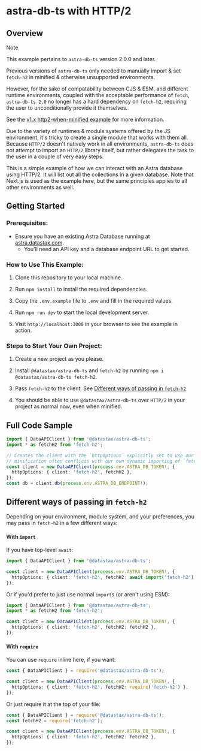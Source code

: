 # astra-db-ts with HTTP/2

## Overview

> [!NOTE]  
> This example pertains to `astra-db-ts` version 2.0.0 and later.
>
> Previous versions of `astra-db-ts` only needed to manually import & set `fetch-h2` in minified & otherwise unsupported environments.
> 
> However, for the sake of compatability between CJS & ESM, and different runtime environments, coupled with the acceptable performance of `fetch`,
> `astra-db-ts 2.0` no longer has a hard dependency on `fetch-h2`, requiring the user to unconditionally provide it themselves.
>
> See the [v1.x http2-when-minified example](https://github.com/datastax/astra-db-ts/blob/v1.x/examples/http2-when-minified/README.md) for more information.

Due to the variety of runtimes & module systems offered by the JS environment, it's tricky to create a single module that
works with them all. Because `HTTP/2` doesn't natively work in all environments, `astra-db-ts` does not attempt to import
an `HTTP/2` library itself, but rather delegates the task to the user in a couple of very easy steps.

This is a simple example of how we can interact with an Astra database using HTTP/2. It will list out all the collections
in a given database. Note that Next.js is used as the example here, but the same principles applies to all other
environments as well.

## Getting Started

### Prerequisites:

- Ensure you have an existing Astra Database running at [astra.datastax.com](https://astra.datastax.com/).
    - You'll need an API key and a database endpoint URL to get started.

### How to Use This Example:

1. Clone this repository to your local machine.

2. Run `npm install` to install the required dependencies.

3. Copy the `.env.example` file to `.env` and fill in the required values.

4. Run `npm run dev` to start the local development server.

5. Visit `http://localhost:3000` in your browser to see the example in action.

### Steps to Start Your Own Project:

1. Create a new project as you please.

2. Install `@datastax/astra-db-ts` and `fetch-h2` by running `npm i @datastax/astra-db-ts fetch-h2`.

3. Pass `fetch-h2` to the client. See [Different ways of passing in `fetch-h2`](#different-ways-of-passing-in-fetch-h2)

4. You should be able to use `@datastax/astra-db-ts` over `HTTP/2` in your project as normal now, 
   even when minified.

## Full Code Sample

```ts
import { DataAPIClient } from '@datastax/astra-db-ts';
import * as fetchH2 from 'fetch-h2';

// Creates the client with the `httpOptions` explicitly set to use our `fetchH2` client as 
// minification often conflicts with our own dynamic importing of `fetch-h2`.
const client = new DataAPIClient(process.env.ASTRA_DB_TOKEN!, {
  httpOptions: { client: 'fetch-h2', fetchH2 },
});
const db = client.db(process.env.ASTRA_DB_ENDPOINT!);
```

## Different ways of passing in `fetch-h2`

Depending on your environment, module system, and your preferences, you may pass in `fetch-h2` in a few different ways:

#### With `import`

If you have top-level `await`:

```ts
import { DataAPIClient } from '@datastax/astra-db-ts';

const client = new DataAPIClient(process.env.ASTRA_DB_TOKEN!, {
  httpOptions: { client: 'fetch-h2', fetchH2: await import('fetch-h2') },
});
```

Or if you'd prefer to just use normal `import`s (or aren't using ESM):

```ts
import { DataAPIClient } from '@datastax/astra-db-ts';
import * as fetchH2 from 'fetch-h2';

const client = new DataAPIClient(process.env.ASTRA_DB_TOKEN!, {
  httpOptions: { client: 'fetch-h2', fetchH2: fetchH2 },
});
```

#### With `require`

You can use `require` inline here, if you want:

```ts
const { DataAPIClient } = require('@datastax/astra-db-ts');

const client = new DataAPIClient(process.env.ASTRA_DB_TOKEN!, {
  httpOptions: { client: 'fetch-h2', fetchH2: require('fetch-h2') },
});
```

Or just require it at the top of your file:

```ts
const { DataAPIClient } = require('@datastax/astra-db-ts');
const fetchH2 = require('fetch-h2');

const client = new DataAPIClient(process.env.ASTRA_DB_TOKEN!, {
  httpOptions: { client: 'fetch-h2', fetchH2: fetchH2 },
});
```
